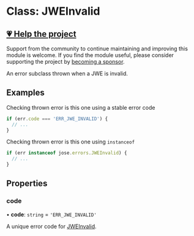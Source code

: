 # Class: JWEInvalid

## [💗 Help the project](https://github.com/sponsors/panva)

Support from the community to continue maintaining and improving this module is welcome. If you find the module useful, please consider supporting the project by [becoming a sponsor](https://github.com/sponsors/panva).

An error subclass thrown when a JWE is invalid.

## Examples

Checking thrown error is this one using a stable error code

```js
if (err.code === 'ERR_JWE_INVALID') {
  // ...
}
```

Checking thrown error is this one using `instanceof`

```js
if (err instanceof jose.errors.JWEInvalid) {
  // ...
}
```

## Properties

### code

• **code**: `string` = `'ERR_JWE_INVALID'`

A unique error code for [JWEInvalid](JWEInvalid.md).
